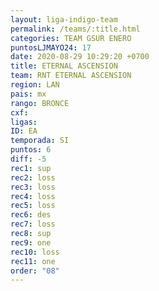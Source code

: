 ```yaml
---
layout: liga-indigo-team
permalink: /teams/:title.html
categories: TEAM GSUR ENERO
puntosLJMAYO24: 17
date: 2020-08-29 10:29:20 +0700
title: ETERNAL ASCENSION
team: RNT ETERNAL ASCENSION
region: LAN
pais: mx
rango: BRONCE
cxf: 
ligas: 
ID: EA
temporada: SI
puntos: 6
diff: -5
rec1: sup
rec2: loss
rec3: loss
rec4: loss
rec5: loss
rec6: des
rec7: loss
rec8: sup
rec9: one
rec10: loss
rec11: one
order: "08"
---
```

